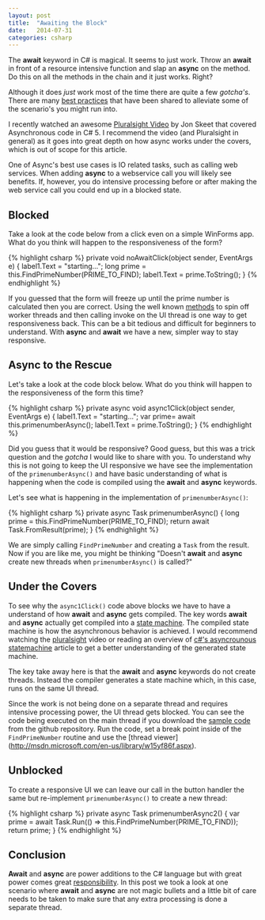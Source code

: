 ```yaml
---
layout: post
title:  "Awaiting the Block"
date:   2014-07-31
categories: csharp
---
```


The **await** keyword in C# is magical.  It seems to just work.  Throw an **await** in front of a resource intensive 
function  and slap an **async** on the method.  Do this on all the methods in the chain and it just works. Right?  

Although it does *just* work most of the time there are quite a few *gotcha's*.  There are many [best practices](http://msdn.microsoft.com/en-us/magazine/jj991977.aspx) that have been shared to alleviate some of the  scenario's you might run 
 into.
 
 I recently watched an awesome [Pluralsight Video](http://pluralsight.com/training/courses/TableOfContents?courseName=skeet-async&highlight=jon-skeet_skeet-async-m1-intro*3!jon-skeet_skeet-async-m2-await*0,2!jon-skeet_skeet-async-m5-testing*0!jon-skeet_skeet-async-m3-blocking#skeet-async-m1-intro)
  by Jon Skeet that covered Asynchronous code in C# 5.  I  recommend  the  video (and Pluralsight in general) as
   it  goes into 
  great depth on how async works under the 
 covers, which is out of scope for this article.  
  
  One of Async's best use cases is IO related tasks, such as calling web services. When adding **async** to a 
  webservice call you will likely see benefits.  If, however, you do intensive processing before or after 
  making the web service call you could end up in a blocked state.
 
## Blocked
 Take a look at the code below from a click even on a simple WinForms app.  What do you think will 
 happen to the responsiveness of the form?
 
{% highlight csharp %}
private void noAwaitClick(object sender, EventArgs e)
{
    label1.Text = "starting...";
    long prime = this.FindPrimeNumber(PRIME_TO_FIND);
    label1.Text = prime.ToString();
}
{% endhighlight %}

If you guessed that the form will freeze up until the prime number is calculated then you are correct.  Using the 
well known [methods](http://stackoverflow.com/questions/709187/accessing-ui-in-a-thread) to spin off worker threads 
and then calling invoke on the UI thread is one way to get responsiveness back.  This can be a bit tedious and 
difficult 
for beginners
 to 
understand. With **async** and **await** we have a new, simpler way to stay responsive.

## Async to the Rescue
Let's take a look at the code block below.  What do you think will happen to the responsiveness of the form this time?

{% highlight csharp %}
private async void async1Click(object sender, EventArgs e)
{
    label1.Text = "starting...";
    var prime=  await this.primenumberAsync();
    label1.Text = prime.ToString();
}
{% endhighlight %}

Did you guess that it would be responsive?  Good guess, but this was a trick question and the *gotcha* I would like 
to share with you.  To understand why this is not going to keep the UI responsive we have see the implementation of 
the ```primenumberAsync()``` and have basic understanding of what is happening when 
the code is compiled using the **await** and **async** keywords.

Let's see what is happening in the implementation of ```primenumberAsync()```:

{% highlight csharp %}
private async Task<long> primenumberAsync()
{
    long prime = this.FindPrimeNumber(PRIME_TO_FIND);
    return await Task.FromResult(prime);
}
{% endhighlight %}

We are simply calling ```FindPrimeNumber```  and creating a ```Task``` from the result.  Now if you are like me, 
you might be thinking "Doesn't **await** and **async** create new threads when ```primenumberAsync()``` is called?"  

## Under the Covers
To see why the ```async1Click()``` code above blocks we have to have a understand of how **await** and **async** 
gets compiled.
The key words **await** and **async** actually get compiled into a [state machine](http://en.wikipedia.org/wiki/Finite-state_machine).  The compiled state machine is how the asynchronous behavior is achieved.  I would 
recommend watching the [pluralsight](http://pluralsight.com/training/courses/TableOfContents?courseName=skeet-async&highlight=jon-skeet_skeet-async-m1-intro*3!jon-skeet_skeet-async-m2-await*0,2!jon-skeet_skeet-async-m5-testing*0!jon-skeet_skeet-async-m3-blocking#skeet-async-m1-intro) video or reading an overview of [c#'s asyncrounous statemachine](http://www.codeproject.com/Articles/535635/Async-Await-and-the-Generated-StateMachine)
article to get a better understanding of the generated state machine. 

The key take away here is that the **await** and **async** keywords do not create threads.  Instead the compiler 
generates a 
state machine which, in this case, runs on the same UI thread.  

Since the work is not being done on a separate thread and requires intensive processing power, the UI thread gets 
blocked.  You can see the code being executed on the main thread if you download the [sample code](https://github.com/jsturtevant/await-demo) from the github 
repository. Run the code, set a break point  inside of the ```FindPrimeNumber``` routine and use the [thread viewer]
(http://msdn.microsoft.com/en-us/library/w15yf86f.aspx).  

## Unblocked
To create a responsive UI we can leave our call in the button handler the same but re-implement ```primenumberAsync()```
to create a new thread:

{% highlight csharp %}
private async Task<long> primenumberAsync2()
{
    var prime = await Task.Run(() => this.FindPrimeNumber(PRIME_TO_FIND));
    return prime;
}
{% endhighlight %}

## Conclusion
**Await** and **async** are power additions to the C# language but with great power comes great [responsibility](http://en.wikiquote.org/wiki/Stan_Lee).  In 
this post we took a look at one scenario where **await** and **async** are not magic bullets and a little bit of care
 needs to be taken to make sure that any extra processing is done a separate thread.
 
 
 